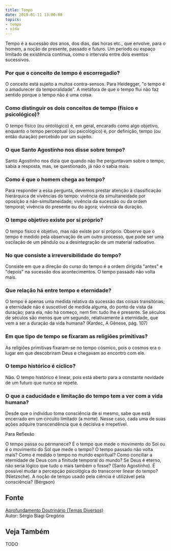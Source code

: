 ```yaml
---
title: Tempo
date: 2019-01-11 13:00:00
topics: 
- tempo
- vida
---
```


Tempo é a sucessão dos anos, dos dias, das horas etc., que envolve, para o
homem, a noção de presente, passado e futuro. Um período ou espaço
limitado de existência contínua, como o intervalo entre dois eventos
sucessivos.

### Por que o conceito de tempo é escorregadio?
O conceito está sujeito a muitos contra-sensos. Para Heidegger, "o tempo
é o amadurecer da temporalidade". A metáfora de que o tempo flui não faz
sentido porque o tempo não é uma coisa.

### Como distinguir os dois conceitos de tempo (físico e psicológico)?
O tempo físico (ou ontológico) é, em geral, encarado como algo objetivo,
enquanto o tempo perceptual (ou psicológico) é, por definição, tempo (ou
então duração) percebido por um sujeito.

### O que Santo Agostinho nos disse sobre tempo?
Santo Agostinho nos dizia que quando não lhe perguntavam sobre o tempo,
sabia a resposta, mas, se questionado, já não o sabia mais.

### Como é que o homem chega ao tempo?
Para responder a essa pergunta, devemos prestar atenção à classificação
hierárquica de vivências do tempo: vivência da simultaneidade por
oposição a não-simultaneidade; vivência da sucessão ou da ordem
temporal; vivência do presente ou do agora; vivência da duração.

### O tempo objetivo existe por si próprio?
O tempo físico é objetivo, mas não existe por si próprio. Observe que o
tempo é medido pela observação de um outro processo, que pode ser uma
oscilação de um pêndulo ou a desintegração de um material radioativo.

### No que consiste a irreversibilidade do tempo?
Consiste em que a direção do curso do tempo é a ordem dirigida "antes" e
"depois" na sucessão dos acontecimentos. O tempo passado não volta mais.

### Que relação há entre tempo e eternidade?
O tempo é apenas uma medida relativa da sucessão das coisas
transitórias; a eternidade não é suscetível de medida alguma, do ponto
de vista da duração; para ela, não há começo, nem fim: tudo lhe é
presente. Se séculos de séculos são menos que um segundo, relativamente
à eternidade, que vem a ser a duração da vida humana? (Kardec, A Gênese,
pág. 107)

### Em que tipo de tempo se fixaram as religiões primitivas?
As religiões primitivas fixaram-se no tempo cósmico, pois o cosmos era o
lugar em que descobriram Deus e chegavam ao encontro com ele.

### O tempo histórico é cíclico?
Não. O tempo histórico é linear, pois está aberto para a constante
novidade de um futuro que nunca se repete.

### O que a caducidade e limitação do tempo tem a ver com a vida humana?
Desde que o indivíduo toma consciência de si mesmo, sabe que está
encerrado em um circuito limitado (a morte). Nesse caso, cada uma de
suas ações adquire transcendência que é decisiva e irrepetível.

Para Reflexão

O tempo passa ou permanece? É o tempo que mede o movimento do Sol ou é o
movimento do Sol que mede o tempo? O tempo passado não volta mais? Como
é medido o tempo no mundo espiritual? Como conciliar a eternidade de
Deus com a finitude temporal do mundo? Se Deus é eterno, não seria
lógico que tudo o mais também o fosse? (Santo Agostinho). É possível
mudar a percepção psicológica do transcorrer linear do tempo?
(Nietzsche). A noção de tempo usado pela ciência é utilizável pela
consciência? (Bérgson)


## Fonte
[Aprofundamento Doutrinário (Temas Diversos)](https://sites.google.com/view/aprofundamentodoutrinario/tempo-o)  
Autor: Sérgio Biagi Gregório



## Veja Também
TODO


